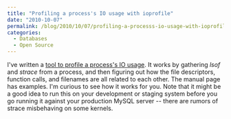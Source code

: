 ```yaml
---
title: "Profiling a process's IO usage with ioprofile"
date: "2010-10-07"
permalink: /blog/2010/10/07/profiling-a-processs-io-usage-with-ioprofile/
categories:
  - Databases
  - Open Source
---
```

I've written a [tool to profile a process's IO usage][1]. It works by gathering *lsof* and *strace* from a process, and then figuring out how the file descriptors, function calls, and filenames are all related to each other. The manual page has examples. I'm curious to see how it works for you. Note that it might be a good idea to run this on your development or staging system before you go running it against your production MySQL server -- there are rumors of strace misbehaving on some kernels.

 [1]: http://aspersa.googlecode.com/svn/html/ioprofile.html
